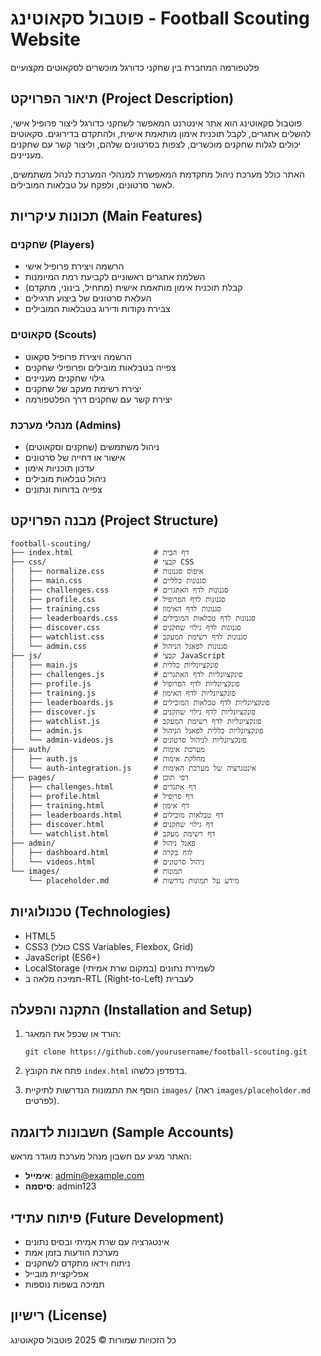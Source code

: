 # פוטבול סקאוטינג - Football Scouting Website

פלטפורמה המחברת בין שחקני כדורגל מוכשרים לסקאוטים מקצועיים

## תיאור הפרויקט (Project Description)

פוטבול סקאוטינג הוא אתר אינטרנט המאפשר לשחקני כדורגל ליצור פרופיל אישי, להשלים אתגרים, לקבל תוכנית אימון מותאמת אישית, ולהתקדם בדירוגים. סקאוטים יכולים לגלות שחקנים מוכשרים, לצפות בסרטונים שלהם, וליצור קשר עם שחקנים מעניינים.

האתר כולל מערכת ניהול מתקדמת המאפשרת למנהלי המערכת לנהל משתמשים, לאשר סרטונים, ולפקח על טבלאות המובילים.

## תכונות עיקריות (Main Features)

### שחקנים (Players)
- הרשמה ויצירת פרופיל אישי
- השלמת אתגרים ראשוניים לקביעת רמת המיומנות
- קבלת תוכנית אימון מותאמת אישית (מתחיל, בינוני, מתקדם)
- העלאת סרטונים של ביצוע תרגילים
- צבירת נקודות ודירוג בטבלאות המובילים

### סקאוטים (Scouts)
- הרשמה ויצירת פרופיל סקאוט
- צפייה בטבלאות מובילים ופרופילי שחקנים
- גילוי שחקנים מעניינים
- יצירת רשימת מעקב של שחקנים
- יצירת קשר עם שחקנים דרך הפלטפורמה

### מנהלי מערכת (Admins)
- ניהול משתמשים (שחקנים וסקאוטים)
- אישור או דחייה של סרטונים
- עדכון תוכניות אימון
- ניהול טבלאות מובילים
- צפייה בדוחות ונתונים

## מבנה הפרויקט (Project Structure)

```
football-scouting/
├── index.html                  # דף הבית
├── css/                        # קבצי CSS
│   ├── normalize.css           # איפוס סגנונות
│   ├── main.css                # סגנונות כלליים
│   ├── challenges.css          # סגנונות לדף האתגרים
│   ├── profile.css             # סגנונות לדף הפרופיל
│   ├── training.css            # סגנונות לדף האימון
│   ├── leaderboards.css        # סגנונות לדף טבלאות המובילים
│   ├── discover.css            # סגנונות לדף גילוי שחקנים
│   ├── watchlist.css           # סגנונות לדף רשימת המעקב
│   └── admin.css               # סגנונות לפאנל הניהול
├── js/                         # קבצי JavaScript
│   ├── main.js                 # פונקציונליות כללית
│   ├── challenges.js           # פונקציונליות לדף האתגרים
│   ├── profile.js              # פונקציונליות לדף הפרופיל
│   ├── training.js             # פונקציונליות לדף האימון
│   ├── leaderboards.js         # פונקציונליות לדף טבלאות המובילים
│   ├── discover.js             # פונקציונליות לדף גילוי שחקנים
│   ├── watchlist.js            # פונקציונליות לדף רשימת המעקב
│   ├── admin.js                # פונקציונליות כללית לפאנל הניהול
│   └── admin-videos.js         # פונקציונליות לניהול סרטונים
├── auth/                       # מערכת אימות
│   ├── auth.js                 # מחלקת אימות
│   └── auth-integration.js     # אינטגרציה של מערכת האימות
├── pages/                      # דפי תוכן
│   ├── challenges.html         # דף אתגרים
│   ├── profile.html            # דף פרופיל
│   ├── training.html           # דף אימון
│   ├── leaderboards.html       # דף טבלאות מובילים
│   ├── discover.html           # דף גילוי שחקנים
│   └── watchlist.html          # דף רשימת מעקב
├── admin/                      # פאנל ניהול
│   ├── dashboard.html          # לוח בקרה
│   └── videos.html             # ניהול סרטונים
└── images/                     # תמונות
    └── placeholder.md          # מידע על תמונות נדרשות
```

## טכנולוגיות (Technologies)

- HTML5
- CSS3 (כולל CSS Variables, Flexbox, Grid)
- JavaScript (ES6+)
- LocalStorage לשמירת נתונים (במקום שרת אמיתי)
- תמיכה מלאה ב-RTL (Right-to-Left) לעברית

## התקנה והפעלה (Installation and Setup)

1. הורד או שכפל את המאגר:
   ```
   git clone https://github.com/yourusername/football-scouting.git
   ```

2. פתח את הקובץ `index.html` בדפדפן כלשהו.

3. הוסף את התמונות הנדרשות לתיקיית `images/` (ראה `images/placeholder.md` לפרטים).

## חשבונות לדוגמה (Sample Accounts)

האתר מגיע עם חשבון מנהל מערכת מוגדר מראש:

- **אימייל**: admin@example.com
- **סיסמה**: admin123

## פיתוח עתידי (Future Development)

- אינטגרציה עם שרת אמיתי ובסיס נתונים
- מערכת הודעות בזמן אמת
- ניתוח וידאו מתקדם לשחקנים
- אפליקציית מובייל
- תמיכה בשפות נוספות

## רישיון (License)

כל הזכויות שמורות © 2025 פוטבול סקאוטינג